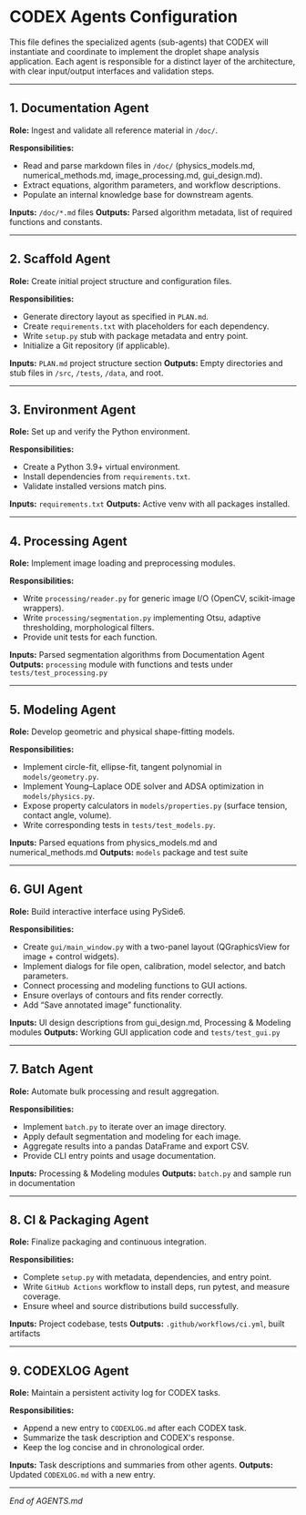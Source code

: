 # CODEX Agents Configuration

This file defines the specialized agents (sub-agents) that CODEX will instantiate and coordinate to implement the droplet shape analysis application. Each agent is responsible for a distinct layer of the architecture, with clear input/output interfaces and validation steps.

---

## 1. Documentation Agent

**Role:** Ingest and validate all reference material in `/doc/`.

**Responsibilities:**
- Read and parse markdown files in `/doc/` (physics_models.md, numerical_methods.md, image_processing.md, gui_design.md).
- Extract equations, algorithm parameters, and workflow descriptions.
- Populate an internal knowledge base for downstream agents.

**Inputs:** `/doc/*.md` files
**Outputs:** Parsed algorithm metadata, list of required functions and constants.

---

## 2. Scaffold Agent

**Role:** Create initial project structure and configuration files.

**Responsibilities:**
- Generate directory layout as specified in `PLAN.md`.
- Create `requirements.txt` with placeholders for each dependency.
- Write `setup.py` stub with package metadata and entry point.
- Initialize a Git repository (if applicable).

**Inputs:** `PLAN.md` project structure section
**Outputs:** Empty directories and stub files in `/src`, `/tests`, `/data`, and root.

---

## 3. Environment Agent

**Role:** Set up and verify the Python environment.

**Responsibilities:**
- Create a Python 3.9+ virtual environment.
- Install dependencies from `requirements.txt`.
- Validate installed versions match pins.

**Inputs:** `requirements.txt`
**Outputs:** Active venv with all packages installed.

---

## 4. Processing Agent

**Role:** Implement image loading and preprocessing modules.

**Responsibilities:**
- Write `processing/reader.py` for generic image I/O (OpenCV, scikit-image wrappers).
- Write `processing/segmentation.py` implementing Otsu, adaptive thresholding, morphological filters.
- Provide unit tests for each function.

**Inputs:** Parsed segmentation algorithms from Documentation Agent
**Outputs:** `processing` module with functions and tests under `tests/test_processing.py`

---

## 5. Modeling Agent

**Role:** Develop geometric and physical shape-fitting models.

**Responsibilities:**
- Implement circle-fit, ellipse-fit, tangent polynomial in `models/geometry.py`.
- Implement Young–Laplace ODE solver and ADSA optimization in `models/physics.py`.
- Expose property calculators in `models/properties.py` (surface tension, contact angle, volume).
- Write corresponding tests in `tests/test_models.py`.

**Inputs:** Parsed equations from physics_models.md and numerical_methods.md
**Outputs:** `models` package and test suite

---

## 6. GUI Agent

**Role:** Build interactive interface using PySide6.

**Responsibilities:**
- Create `gui/main_window.py` with a two-panel layout (QGraphicsView for image + control widgets).
- Implement dialogs for file open, calibration, model selector, and batch parameters.
- Connect processing and modeling functions to GUI actions.
- Ensure overlays of contours and fits render correctly.
- Add “Save annotated image” functionality.

**Inputs:** UI design descriptions from gui_design.md, Processing & Modeling modules
**Outputs:** Working GUI application code and `tests/test_gui.py`

---

## 7. Batch Agent

**Role:** Automate bulk processing and result aggregation.

**Responsibilities:**
- Implement `batch.py` to iterate over an image directory.
- Apply default segmentation and modeling for each image.
- Aggregate results into a pandas DataFrame and export CSV.
- Provide CLI entry points and usage documentation.

**Inputs:** Processing & Modeling modules
**Outputs:** `batch.py` and sample run in documentation

---

## 8. CI & Packaging Agent

**Role:** Finalize packaging and continuous integration.

**Responsibilities:**
- Complete `setup.py` with metadata, dependencies, and entry point.
- Write `GitHub Actions` workflow to install deps, run pytest, and measure coverage.
- Ensure wheel and source distributions build successfully.

**Inputs:** Project codebase, tests
**Outputs:** `.github/workflows/ci.yml`, built artifacts

---

## 9. CODEXLOG Agent

**Role:** Maintain a persistent activity log for CODEX tasks.

**Responsibilities:**
- Append a new entry to `CODEXLOG.md` after each CODEX task.
- Summarize the task description and CODEX's response.
- Keep the log concise and in chronological order.

**Inputs:** Task descriptions and summaries from other agents.
**Outputs:** Updated `CODEXLOG.md` with a new entry.

---
*End of AGENTS.md*
